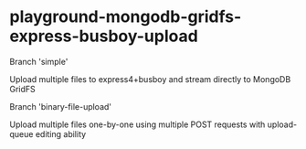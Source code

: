 # playground-mongodb-gridfs-express-busboy-upload

Branch 'simple'

Upload multiple files to express4+busboy and stream directly to MongoDB GridFS

Branch 'binary-file-upload'

Upload multiple files one-by-one using multiple POST requests with upload-queue editing ability


